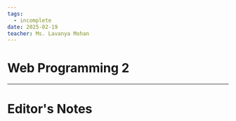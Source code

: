 ```yaml
---
tags:
  - incomplete
date: 2025-02-19
teacher: Ms. Lavanya Mohan
---
```

# Web Programming 2

----------------------------------------------------------------
# Editor's Notes